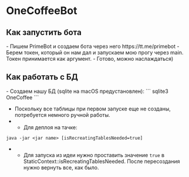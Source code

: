 <h1>OneCoffeeBot</h1>

<h2>Как запустить бота</h2>
- Пишем PrimeBot и создаем бота через него https://tt.me/primebot
- Берем токен, который он нам дал и запускаем мою прогу через main.
Токен принимается как аргумент.
- Готово, можно наслаждаться)

<h2>Как работать с БД</h2>
- Создаем нашу БД (sqlite на macOS предустановлен):
```
sqlite3 OneCoffee
```

- Поскольку все таблицы при первом запуске еще не созданы,
потребуется немного ручной работы.
- - Для деплоя на тачке:
```
java -jar <jar name> [isRecreatingTablesNeeded=true]
```
- - Для запуска из идеи нужно проставить значение `true` в StaticContext::isRecreatingTablesNeeded. 
После пересоздания нужно вернуть все, как было.
